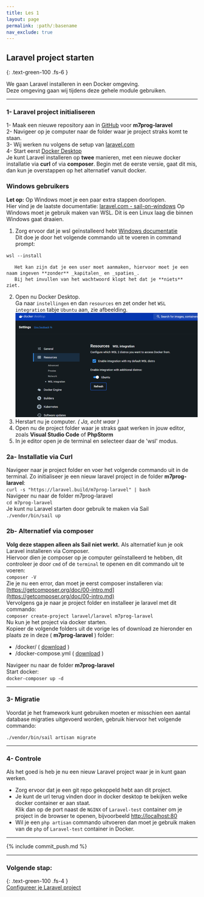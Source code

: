 ```yaml
---
title: Les 1
layout: page
permalink: :path/:basename
nav_exclude: true
---
```


## Laravel project starten
{: .text-green-100 .fs-6 }

We gaan Laravel installeren in een Docker omgeving.  
Deze omgeving gaan wij tijdens deze gehele module gebruiken.

---
### 1- Laravel project initialiseren
1- Maak een nieuwe repository aan in [GitHub](http://github.com/) voor **m7prog-laravel**  
2- Navigeer op je computer naar de folder waar je project straks komt te staan.  
3- Wij werken nu volgens de setup van [laravel.com](https://laravel.com/docs/11.x)  
4- Start eerst [Docker Desktop](https://www.docker.com/products/docker-desktop/)  
Je kunt Laravel installeren op **twee** manieren, met een nieuwe docker installatie via **curl** of via **composer**. 
Begin met de eerste versie, gaat dit mis, dan kun je overstappen op het alternatief vanuit docker. 

### Windows gebruikers
**Let op:** Op Windows moet je een paar extra stappen doorlopen.  
Hier vind je de laatste documentatie: [laravel.com - sail-on-windows](https://laravel.com/docs/11.x#sail-on-windows)
Op Windows moet je gebruik maken van WSL. Dit is een Linux laag die binnen Windows gaat draaien.  
1. Zorg ervoor dat je wsl geïnstalleerd hebt [Windows documentatie](https://learn.microsoft.com/en-us/windows/wsl/install)  
    Dit doe je door het volgende commando uit te voeren in command prompt:
```shell
wsl --install
```
       Het kan zijn dat je een user moet aanmaken, hiervoor moet je een naam ingeven **zonder** _kapitalen_ en _spaties_.  
       Bij het invullen van het wachtwoord klopt het dat je **niets** ziet.  
2. Open nu Docker Desktop.  
   Ga naar `instellingen` en dan `resources` en zet onder het `WSL integration` tabje `Ubuntu` aan, zie afbeelding.  
   ![img.png](img.png)
3. Herstart nu je computer. _( Ja, echt waar )_ 
4. Open nu de project folder waar je straks gaat werken in jouw editor, zoals **Visual Studio Code** of **PhpStorm**  
5. In je editor open je de terminal en selecteer daar de 'wsl' modus.  

### 2a- Installatie via Curl
Navigeer naar je project folder en voer het volgende commando uit in de terminal. Zo initialiseer je een nieuw laravel project in de folder **m7prog-laravel**:  
```curl -s "https://laravel.build/m7prog-laravel" | bash```  
Navigeer nu naar de folder m7prog-laravel  
```cd m7prog-laravel```  
Je kunt nu Laravel starten door gebruik te maken via Sail  
```./vendor/bin/sail up```  

### 2b- Alternatief via composer
**Volg deze stappen alleen als Sail niet werkt.** 
Als alternatief kun je ook Laravel installeren via Composer.  
Hiervoor dien je composer op je computer geïnstalleerd te hebben, dit controleer je door `cmd` of de `terminal` te openen en dit commando uit te voeren:  
```composer -V```  
Zie je nu een error, dan moet je eerst composer installeren via: [https://getcomposer.org/doc/00-intro.md](https://getcomposer.org/doc/00-intro.md)  
Vervolgens ga je naar je project folder en installeer je laravel met dit commando:  
```composer create-project laravel/laravel m7prog-laravel```  
Nu kun je het project via docker starten.  
Kopieer de volgende folders uit de vorige les of download ze hieronder en plaats ze in deze ( **m7prog-laravel** ) folder:  
- /docker/ ( [download](docker.zip) )
- /docker-compose.yml ( [download](docker-compose.yml) )

Navigeer nu naar de folder **m7prog-laravel**<br>
Start docker:<br>
```docker-composer up -d```


---
### 3- Migratie
Voordat je het framework kunt gebruiken moeten er misschien een aantal database migraties uitgevoerd worden, gebruik hiervoor het volgende commando:  
```shell
./vendor/bin/sail artisan migrate
```


---
### 4- Controle
Als het goed is heb je nu een nieuw Laravel project waar je in kunt gaan werken.

- Zorg ervoor dat je een git repo gekoppeld hebt aan dit project.  
- Je kunt de url terug vinden door in docker desktop te bekijken welke docker container er aan staat.  
  Klik dan op de port naast de `NGINX` of `Laravel-test` container om je project in de browser te openen, bijvoorbeeld [http://localhost:80](http://localhost:80) 
- Wil je een `php artisan` commando uitvoeren dan moet je gebruik maken van de `php` of `Laravel-test` container in Docker.


---

{% include commit_push.md %}

---
### Volgende stap:
{: .text-green-100 .fs-4 }  
[Configureer je Laravel project](laravel-config)
